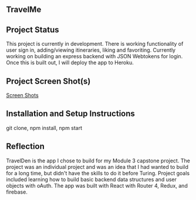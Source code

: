 ## TravelMe
## Project Status
This project is currently in development. There is working functionality of user sign in, adding/viewing itineraries, liking and favoriting. Currently working on building an express backend with JSON Webtokens for login. Once this is built out, I will deploy the app to Heroku.
## Project Screen Shot(s)  
[Screen Shots](http://imgur.com/a/PlMEo)
## Installation and Setup Instructions
git clone, npm install, npm start

## Reflection
TravelDen is the app I chose to build for my Module 3 capstone project. The project was an individual project and was an idea that I had wanted to build for a long time, but didn't have the skills to do it before Turing. Project goals included learning how to build basic backend data structures and user objects with oAuth. The app was built with React with Router 4, Redux, and firebase.
